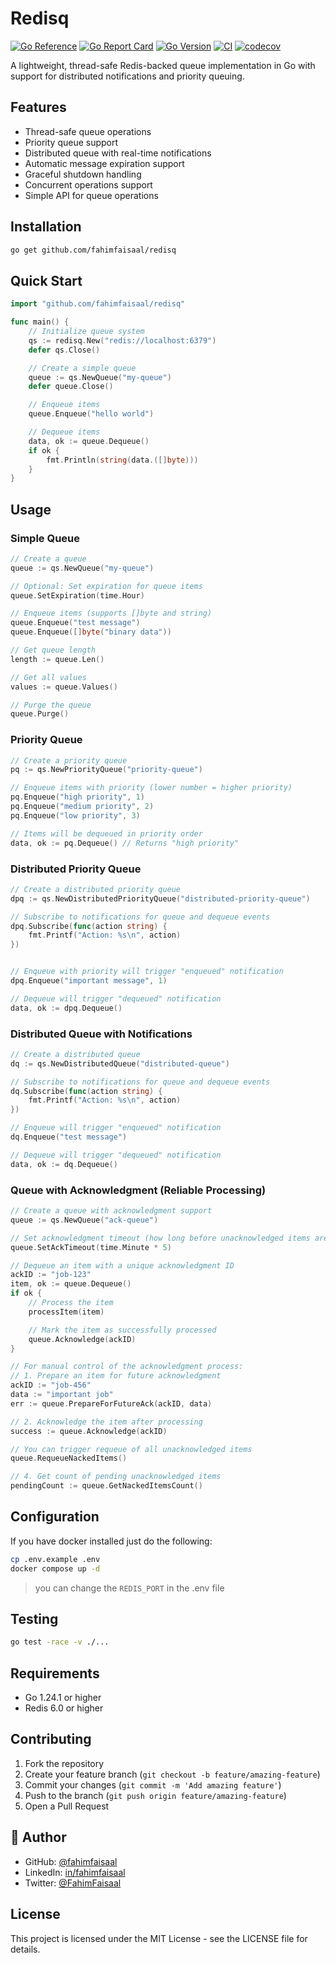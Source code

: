# Redisq

[![Go Reference](https://img.shields.io/badge/go-pkg-00ADD8.svg?logo=go)](https://pkg.go.dev/github.com/fahimfaisaal/redisq)
[![Go Report Card](https://goreportcard.com/badge/github.com/fahimfaisaal/redisq)](https://goreportcard.com/report/github.com/fahimfaisaal/redisq)
[![Go Version](https://img.shields.io/badge/Go-1.24+-00ADD8?style=flat-square&logo=go)](https://golang.org/doc/devel/release.html)
[![CI](https://github.com/fahimfaisaal/redisq/actions/workflows/redisq.yml/badge.svg)](https://github.com/fahimfaisaal/redisq/actions/workflows/go.yml)
[![codecov](https://codecov.io/gh/fahimfaisaal/redisq/branch/main/graph/badge.svg)](https://codecov.io/gh/fahimfaisaal/redisq)

A lightweight, thread-safe Redis-backed queue implementation in Go with support for distributed notifications and priority queuing.

## Features

- Thread-safe queue operations
- Priority queue support
- Distributed queue with real-time notifications
- Automatic message expiration support
- Graceful shutdown handling
- Concurrent operations support
- Simple API for queue operations

## Installation

```bash
go get github.com/fahimfaisaal/redisq
```

## Quick Start

```go
import "github.com/fahimfaisaal/redisq"

func main() {
    // Initialize queue system
    qs := redisq.New("redis://localhost:6379")
    defer qs.Close()

    // Create a simple queue
    queue := qs.NewQueue("my-queue")
    defer queue.Close()

    // Enqueue items
    queue.Enqueue("hello world")

    // Dequeue items
    data, ok := queue.Dequeue()
    if ok {
        fmt.Println(string(data.([]byte)))
    }
}
```

## Usage

### Simple Queue

```go
// Create a queue
queue := qs.NewQueue("my-queue")

// Optional: Set expiration for queue items
queue.SetExpiration(time.Hour)

// Enqueue items (supports []byte and string)
queue.Enqueue("test message")
queue.Enqueue([]byte("binary data"))

// Get queue length
length := queue.Len()

// Get all values
values := queue.Values()

// Purge the queue
queue.Purge()
```

### Priority Queue

```go
// Create a priority queue
pq := qs.NewPriorityQueue("priority-queue")

// Enqueue items with priority (lower number = higher priority)
pq.Enqueue("high priority", 1)
pq.Enqueue("medium priority", 2)
pq.Enqueue("low priority", 3)

// Items will be dequeued in priority order
data, ok := pq.Dequeue() // Returns "high priority"
```

### Distributed Priority Queue

```go
// Create a distributed priority queue
dpq := qs.NewDistributedPriorityQueue("distributed-priority-queue")

// Subscribe to notifications for queue and dequeue events
dpq.Subscribe(func(action string) {
    fmt.Printf("Action: %s\n", action)
})


// Enqueue with priority will trigger "enqueued" notification
dpq.Enqueue("important message", 1)

// Dequeue will trigger "dequeued" notification
data, ok := dpq.Dequeue()

```

### Distributed Queue with Notifications

```go
// Create a distributed queue
dq := qs.NewDistributedQueue("distributed-queue")

// Subscribe to notifications for queue and dequeue events
dq.Subscribe(func(action string) {
    fmt.Printf("Action: %s\n", action)
})

// Enqueue will trigger "enqueued" notification
dq.Enqueue("test message")

// Dequeue will trigger "dequeued" notification
data, ok := dq.Dequeue()
```

### Queue with Acknowledgment (Reliable Processing)

```go
// Create a queue with acknowledgment support
queue := qs.NewQueue("ack-queue")

// Set acknowledgment timeout (how long before unacknowledged items are requeued)
queue.SetAckTimeout(time.Minute * 5)

// Dequeue an item with a unique acknowledgment ID
ackID := "job-123"
item, ok := queue.Dequeue()
if ok {
    // Process the item
    processItem(item)

    // Mark the item as successfully processed
    queue.Acknowledge(ackID)
}

// For manual control of the acknowledgment process:
// 1. Prepare an item for future acknowledgment
ackID := "job-456"
data := "important job"
err := queue.PrepareForFutureAck(ackID, data)

// 2. Acknowledge the item after processing
success := queue.Acknowledge(ackID)

// You can trigger requeue of all unacknowledged items
queue.RequeueNackedItems()

// 4. Get count of pending unacknowledged items
pendingCount := queue.GetNackedItemsCount()
```

## Configuration

If you have docker installed just do the following:

```bash
cp .env.example .env
docker compose up -d
```

> you can change the `REDIS_PORT` in the .env file

## Testing

```bash
go test -race -v ./...
```

## Requirements

- Go 1.24.1 or higher
- Redis 6.0 or higher

## Contributing

1. Fork the repository
2. Create your feature branch (`git checkout -b feature/amazing-feature`)
3. Commit your changes (`git commit -m 'Add amazing feature'`)
4. Push to the branch (`git push origin feature/amazing-feature`)
5. Open a Pull Request

## 👤 Author

- GitHub: [@fahimfaisaal](https://github.com/fahimfaisaal)
- LinkedIn: [in/fahimfaisaal](https://www.linkedin.com/in/fahimfaisaal/)
- Twitter: [@FahimFaisaal](https://twitter.com/FahimFaisaal)

## License

This project is licensed under the MIT License - see the LICENSE file for details.
